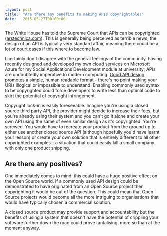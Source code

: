 ```yaml
---
layout: post
title:  "Are there any benefits to making APIs copyrightable?"
date:   2015-05-27T00:00:00
---
```

The White House has told the Supreme Court that APIs can be copyrighted ([arstechnica.com](http://arstechnica.com/tech-policy/2015/05/white-house-sides-with-oracle-tells-supreme-court-apis-are-copyrightable/)). This is generally being perceived as terrible news, the design of an API is typically very standard affair, meaning there could be a lot of court cases if this where to become law.

I certainly don't disagree with the general feelings of the community, having recently designed and developed my own cloud services on Microsoft Azure for my Social Applications Development module at university; APIs are undoubtedly imperative to modern computing. [Good API design](http://lcsd05.cs.tamu.edu/slides/keynote.pdf) promotes a simple, human readable format - there's no point making your URIs illogical or impossible to understand. Enabling commonly used syntax to be copyrighted could force developers to write less than optimal code to skirt the potential of copyright infringement.

Copyright lock-in is easily foreseeable. Imagine you're using a closed source third party API, the provider might decide to increase their fees, but you're already using their system and you can't go it alone and create your own API using the same of even similar design as it's copyrighted. You're screwed. You would have to recreate your product from the ground up to either use another closed source API (although hopefully you'd have learnt your lesson) or create your own solution that is entirely different to all other copyrighted examples - a situation that could easily kill a small company with only one product shipping.

## Are there any positives?

One immediately comes to mind: this could have a huge positive effect on the Open Source world. If a commonly used API design could be demonstrated to have originated from an Open Source project then copyrighting it would be out of the question. This could mean that Open Source projects would become all the more intriguing to organisations that would have typically chosen a commercial solution.

A closed source product may provide support and accountability but the benefits of using a system that doesn't have the potential of crippling your software further down the road could prove tantalising, more so than at the moment anyway.
